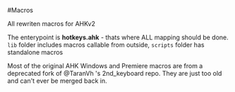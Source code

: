 #Macros

All rewriten macros for AHKv2

The enterypoint is **hotkeys.ahk** - thats where ALL mapping should be done.
`lib` folder includes macros callable from outside, `scripts` folder has standalone macros

Most of the original AHK Windows and Premiere macros are from a deprecated fork of @TaranVh 's 2nd_keyboard repo. They are just too old and can't ever be merged back in.